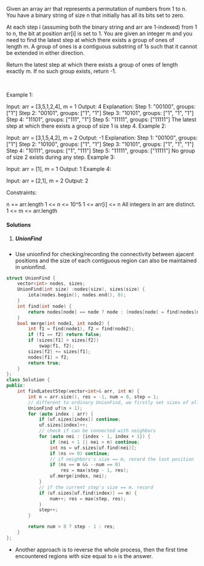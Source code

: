 Given an array arr that represents a permutation of numbers from 1 to n. You have a binary string of size n that initially has all its bits set to zero.

At each step i (assuming both the binary string and arr are 1-indexed) from 1 to n, the bit at position arr[i] is set to 1. You are given an integer m and you need to find the latest step at which there exists a group of ones of length m. A group of ones is a contiguous substring of 1s such that it cannot be extended in either direction.

Return the latest step at which there exists a group of ones of length exactly m. If no such group exists, return -1.

 

Example 1:

Input: arr = [3,5,1,2,4], m = 1
Output: 4
Explanation:
Step 1: "00100", groups: ["1"]
Step 2: "00101", groups: ["1", "1"]
Step 3: "10101", groups: ["1", "1", "1"]
Step 4: "11101", groups: ["111", "1"]
Step 5: "11111", groups: ["11111"]
The latest step at which there exists a group of size 1 is step 4.
Example 2:

Input: arr = [3,1,5,4,2], m = 2
Output: -1
Explanation:
Step 1: "00100", groups: ["1"]
Step 2: "10100", groups: ["1", "1"]
Step 3: "10101", groups: ["1", "1", "1"]
Step 4: "10111", groups: ["1", "111"]
Step 5: "11111", groups: ["11111"]
No group of size 2 exists during any step.
Example 3:

Input: arr = [1], m = 1
Output: 1
Example 4:

Input: arr = [2,1], m = 2
Output: 2
 

Constraints:

n == arr.length
1 <= n <= 10^5
1 <= arr[i] <= n
All integers in arr are distinct.
1 <= m <= arr.length

#### Solutions

1. ##### UnionFind

- Use unionfind for checking/recording the connectivity between ajacent positions and the size of each contiguous region can also be maintained in unionfind.

```c++
struct UnionFind {
    vector<int> nodes, sizes;
    UnionFind(int size) :nodes(size), sizes(size) {
        iota(nodes.begin(), nodes.end(), 0);
    }  
    int find(int node) {
        return nodes[node] == node ? node : (nodes[node] = find(nodes[node]));
    }
    bool merge(int node1, int node2) {
        int f1 = find(node1), f2 = find(node2);
        if (f1 == f2) return false;
        if (sizes[f1] > sizes[f2])
            swap(f1, f2);
        sizes[f2] += sizes[f1];
        nodes[f1] = f2;
        return true;
    }
};
class Solution {
public:
    int findLatestStep(vector<int>& arr, int m) {
        int n = arr.size(), res = -1, num = 0, step = 1;
        // different to ordinary UnionFind, we firstly set sizes of all node to 0
        UnionFind uf(n + 1);
        for (auto index : arr) {
            if (uf.sizes[index]) continue;
            uf.sizes[index]++;
            // check if can be connected with neighbors
            for (auto nei : {index - 1, index + 1}) {
                if (nei < 1 || nei > n) continue;
                int ns = uf.sizes[uf.find(nei)];
                if (ns <= 0) continue;
                // if neighbors's size == m, record the last position
                if (ns == m && --num == 0)
                    res = max(step - 1, res);
                uf.merge(index, nei);
            }
            // if the current step's size == m. record
            if (uf.sizes[uf.find(index)] == m) {
                num++; res = max(step, res);
            }
            step++;
        }

        return num > 0 ? step - 1 : res;
    }
};
```

- Another approach is to reverse the whole process, then the first time encountered regions with size equal to `m` is the answer.